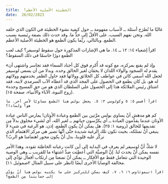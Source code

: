 ```yaml
---
title:  الخطيئة الأصلية الأعظم؟
date:  26/02/2023
---
```


غالبًا ما تُطرَح أسئلة ــ لأسباب مفهومة ــ حول كيفية نشوء الخطيئة في الكون الذي خلقه الله. ونحن نفهم السبب، على الأقلّ إلى حدٍّ ما. وقد حدث ذلك بصفة رئيسية بسبب الطمع. وبالتالي، ربَّما يكون الطمع هو الخطيئة الأصلية الأعظم.

اقرأ إشعياء ١٤: ١٢ ــ ١٤. ما هي الإشارات المذكورة حول سقوط لوسيفر؟ كيف لعب الطمع دورًا حاسمًا في ذلك السقوط؟

«وإذ لم يقنع بمركزه، مع كونه قد أُكرم فوق كل أجناد السماء فقد تجاسر واشتهى أن يقدم له السجود والولاء اللذان لا يحقان لغير الخالق وحده. وبدلا من أن يسعى لوسيفر لجعل الله أسمى كائن في عواطف كل الخلائق وولائها فقد حاول الظفر بخدمتهم وولائهم له هو، بل كان يطمع في الحصول على المجد الذي قد أعطاه الآب السرمدي لابنه، فقد اشتاق رئيس الملائكة هذا إلى الحصول على السلطان الذي هو من حق المسيح وحده» (روح النبوة، الآباء والأنبياء، صفحة ١٥).

`اقرأ أفسس ٥: ٥ وكولوسي ٣: ٥. يجعل بولس هنا الطمع مساويًا لأمر آخر. ما هو؟ ولماذا؟`

كم هو مدهش أنْ يساوي بولس مرَّتين بين الطمع وعبادة الأوثان! يمارس الناس عبادة الأوثان عندما يقدِّمون العبادة ــ أي يكرِّسون حياتهم ــ لغير الله، أي لشيء مخلوق بدلاً مِن تقديمها للخالق (رومية ١: ٢٥). هل يمكن أنْ يكون الطمع، إذن، هو الرغبة في شيء لا ينبغي أنْ نمتلكه، بحيث تكون تلك الرغبة شديدة حتَّى أنَّها تصير هي مركز الاهتمام الذي تركِّز عليه قلوبنا، بدل أنْ يكون محور اهتمامنا هو الربّ؟

لا شكَّ أنَّ لوسيفر لم يعرف في البداية إلى أين كانت رغباته الخاطئة تقوده. وهذا الأمر نفسه يمكن أنْ يحدث لنا. إنَّ الوصيَّة التي أعطِيَت ضدَّ اشتهاء ما للقريب ــ وهي الوصية الوحيدة التي تتعامل فقط مع الأفكار ــ يمكن أنْ تمنعنا مِن ارتكاب أفعال تؤدِّي إلى مخالفة الوصايا الأخرى أيضًا (انظر على سبيل المثال ٢صموئيل ١١).

`اقرأ ١تيموثاوس ٦: ٦، ٧. كيف يمكن للتركيز على ما يكتبه بولس هنا أنْ يؤدِّي إلى حمايتنا مِن الطمع؟`